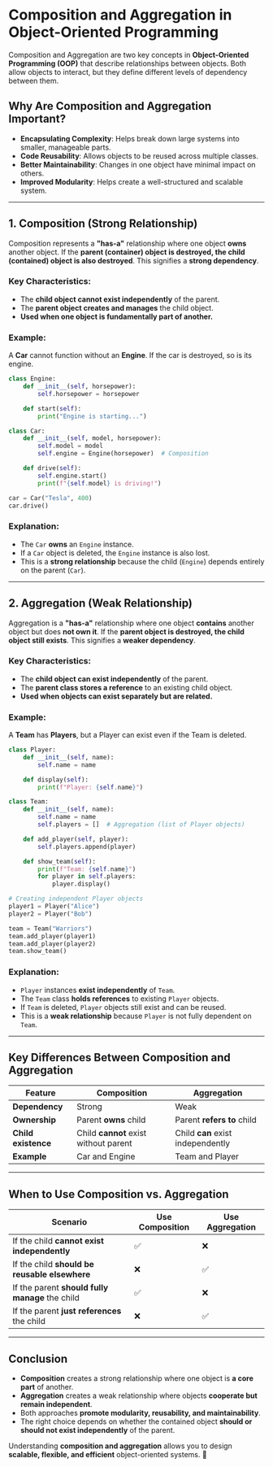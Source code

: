 # Composition and Aggregation in Object-Oriented Programming

Composition and Aggregation are two key concepts in **Object-Oriented Programming (OOP)** that describe relationships between objects. Both allow objects to interact, but they define different levels of dependency between them.

## Why Are Composition and Aggregation Important?
- **Encapsulating Complexity**: Helps break down large systems into smaller, manageable parts.
- **Code Reusability**: Allows objects to be reused across multiple classes.
- **Better Maintainability**: Changes in one object have minimal impact on others.
- **Improved Modularity**: Helps create a well-structured and scalable system.

---

## 1. Composition (Strong Relationship)
Composition represents a **"has-a"** relationship where one object **owns** another object. If the **parent (container) object is destroyed, the child (contained) object is also destroyed**. This signifies a **strong dependency**.

### Key Characteristics:
- The **child object cannot exist independently** of the parent.
- The **parent object creates and manages** the child object.
- **Used when one object is fundamentally part of another.**

### Example:
A **Car** cannot function without an **Engine**. If the car is destroyed, so is its engine.

```python
class Engine:
    def __init__(self, horsepower):
        self.horsepower = horsepower

    def start(self):
        print("Engine is starting...")

class Car:
    def __init__(self, model, horsepower):
        self.model = model
        self.engine = Engine(horsepower)  # Composition

    def drive(self):
        self.engine.start()
        print(f"{self.model} is driving!")

car = Car("Tesla", 400)
car.drive()
```

### Explanation:
- The `Car` **owns** an `Engine` instance.
- If a `Car` object is deleted, the `Engine` instance is also lost.
- This is a **strong relationship** because the child (`Engine`) depends entirely on the parent (`Car`).

---

## 2. Aggregation (Weak Relationship)
Aggregation is a **"has-a"** relationship where one object **contains** another object but does **not own it**. If the **parent object is destroyed, the child object still exists**. This signifies a **weaker dependency**.

### Key Characteristics:
- The **child object can exist independently** of the parent.
- The **parent class stores a reference** to an existing child object.
- **Used when objects can exist separately but are related.**

### Example:
A **Team** has **Players**, but a Player can exist even if the Team is deleted.

```python
class Player:
    def __init__(self, name):
        self.name = name

    def display(self):
        print(f"Player: {self.name}")

class Team:
    def __init__(self, name):
        self.name = name
        self.players = []  # Aggregation (list of Player objects)

    def add_player(self, player):
        self.players.append(player)

    def show_team(self):
        print(f"Team: {self.name}")
        for player in self.players:
            player.display()

# Creating independent Player objects
player1 = Player("Alice")
player2 = Player("Bob")

team = Team("Warriors")
team.add_player(player1)
team.add_player(player2)
team.show_team()
```

### Explanation:
- `Player` instances **exist independently** of `Team`.
- The `Team` class **holds references** to existing `Player` objects.
- If `Team` is deleted, `Player` objects still exist and can be reused.
- This is a **weak relationship** because `Player` is not fully dependent on `Team`.

---

## Key Differences Between Composition and Aggregation
| Feature | Composition | Aggregation |
|---------|------------|------------|
| **Dependency** | Strong | Weak |
| **Ownership** | Parent **owns** child | Parent **refers to** child |
| **Child existence** | Child **cannot** exist without parent | Child **can** exist independently |
| **Example** | Car and Engine | Team and Player |

---

## When to Use Composition vs. Aggregation
| Scenario | Use Composition | Use Aggregation |
|----------|----------------|----------------|
| If the child **cannot exist independently** | ✅ | ❌ |
| If the child **should be reusable elsewhere** | ❌ | ✅ |
| If the parent **should fully manage** the child | ✅ | ❌ |
| If the parent **just references** the child | ❌ | ✅ |

---

## Conclusion
- **Composition** creates a strong relationship where one object is **a core part** of another.
- **Aggregation** creates a weak relationship where objects **cooperate but remain independent**.
- Both approaches **promote modularity, reusability, and maintainability**.
- The right choice depends on whether the contained object **should or should not exist independently** of the parent.

Understanding **composition and aggregation** allows you to design **scalable, flexible, and efficient** object-oriented systems. 🚀
